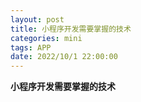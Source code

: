 ```yaml
---
layout: post
title: 小程序开发需要掌握的技术
categories: mini 
tags: APP
date: 2022/10/1 22:00:00
---
```


**小程序开发需要掌握的技术**